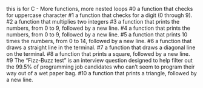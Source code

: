this is for C - More functions, more nested loops
#0 a function that checks for uppercase character
#1 a function that checks for a digit (0 through 9).
#2 a function that multiplies two integers
#3 a function that prints the numbers, from 0 to 9, followed by a new line.
#4 a function that prints the numbers, from 0 to 9, followed by a new line.
#5 a function that prints 10 times the numbers, from 0 to 14, followed by a new line.
#6 a function that draws a straight line in the terminal.
#7 a function that draws a diagonal line on the terminal.
#8 a function that prints a square, followed by a new line.
#9 The “Fizz-Buzz test” is an interview question designed to help filter out the 99.5% of programming job candidates who can’t seem to program their way out of a wet paper bag.
#10  a function that prints a triangle, followed by a new line. 
